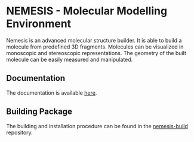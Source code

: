 # NEMESIS - Molecular Modelling Environment
Nemesis is an advanced molecular structure builder. It is able to build a
molecule from predefined 3D fragments. Molecules can be visualized in
monoscopic and stereoscopic representations. The geometry of the built
molecule can be easily measured and manipulated.

## Documentation
The documentation is available [here](https://nemesis.ncbr.muni.cz).

## Building Package
The building and installation procedure can be found in the
[nemesis-build](https://github.com/kulhanek/nemesis-build) repository.

